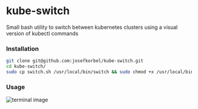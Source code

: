 # kube-switch
Small bash utility to switch between kubernetes clusters using a visual version of kubectl commands

### Installation

```sh
git clone git@github.com:josefkorbel/kube-switch.git
cd kube-switch/
sudo cp switch.sh /usr/local/bin/switch && sudo chmod +x /usr/local/bin/switch
```

### Usage
![terminal image](https://user-images.githubusercontent.com/20358070/53591650-c8b4c700-3b94-11e9-98a1-05982b2ff0f0.png)
